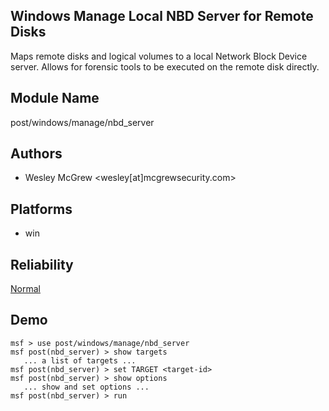 ## Windows Manage Local NBD Server for Remote Disks

Maps remote disks and logical volumes to a local Network 
Block Device server. Allows for forensic tools to be 
executed on the remote disk directly.


## Module Name
post/windows/manage/nbd_server

## Authors
* Wesley McGrew <wesley[at]mcgrewsecurity.com>





## Platforms
* win

## Reliability
[Normal](https://github.com/rapid7/metasploit-framework/wiki/Exploit-Ranking)

## Demo

```
msf > use post/windows/manage/nbd_server
msf post(nbd_server) > show targets
   ... a list of targets ...
msf post(nbd_server) > set TARGET <target-id>
msf post(nbd_server) > show options
   ... show and set options ...
msf post(nbd_server) > run
```
    
    